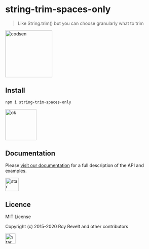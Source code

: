 # string-trim-spaces-only

> Like String.trim() but you can choose granularly what to trim

<img src="https://codsen.com/images/png-codsen-1.png" width="148" alt="codsen" align="center">

## Install

```bash
npm i string-trim-spaces-only
```

<img src="https://codsen.com/images/png-codsen-ok.png" width="98" alt="ok" align="center">

## Documentation

Please [visit our documentation](https://codsen.com/os/string-trim-spaces-only/) for a full description of the API and examples.

<img src="https://codsen.com/images/png-codsen-star.png" width="42" alt="star" align="center">

## Licence

MIT License

Copyright (c) 2015-2020 Roy Revelt and other contributors

<img src="https://codsen.com/images/png-codsen-star-small.png" width="32" alt="star" align="center">
